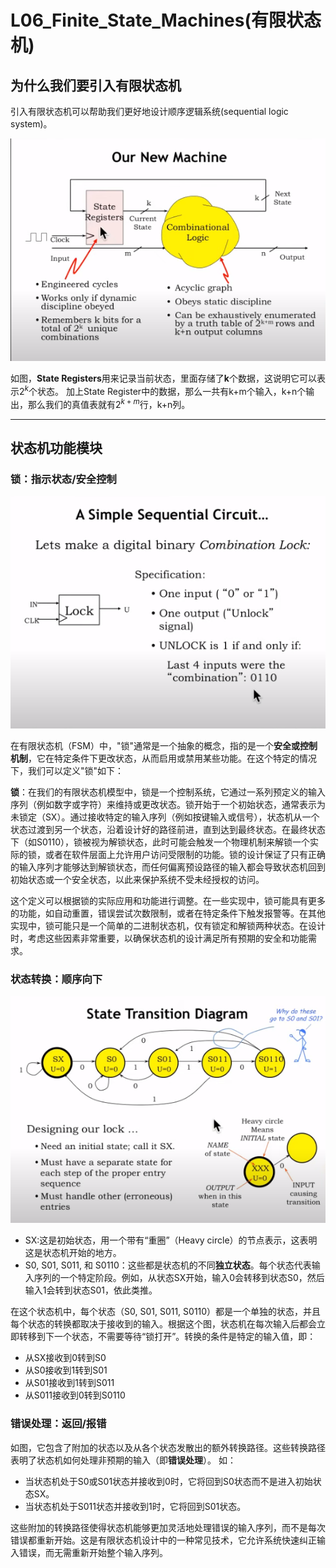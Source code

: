 # L06_Finite_State_Machines(有限状态机)

## 为什么我们要引入有限状态机

引入有限状态机可以帮助我们更好地设计顺序逻辑系统(sequential logic system)。

![L06_Our_New_Machine.png](./Image/L06_Our_New_Machine.png)

如图，**State Registers**用来记录当前状态，里面存储了**k**个数据，这说明它可以表示$2^k$个状态。
加上State Register中的数据，那么一共有k+m个输入，k+n个输出，那么我们的真值表就有$2^{k+m}$行，k+n列。

---
## 状态机功能模块

### 锁：指示状态/安全控制

![L06_Lock.png](./Image/L06_Lock.png)

在有限状态机（FSM）中，"锁"通常是一个抽象的概念，指的是一个**安全或控制机制**，它在特定条件下更改状态，从而启用或禁用某些功能。在这个特定的情况下，我们可以定义"锁"如下：

**锁**：在我们的有限状态机模型中，锁是一个控制系统，它通过一系列预定义的输入序列（例如数字或字符）来维持或更改状态。锁开始于一个初始状态，通常表示为未锁定（SX）。通过接收特定的输入序列（例如按键输入或信号），状态机从一个状态过渡到另一个状态，沿着设计好的路径前进，直到达到最终状态。在最终状态下（如S0110），锁被视为解锁状态，此时可能会触发一个物理机制来解锁一个实际的锁，或者在软件层面上允许用户访问受限制的功能。锁的设计保证了只有正确的输入序列才能够达到解锁状态，而任何偏离预设路径的输入都会导致状态机回到初始状态或一个安全状态，以此来保护系统不受未经授权的访问。

这个定义可以根据锁的实际应用和功能进行调整。在一些实现中，锁可能具有更多的功能，如自动重置，错误尝试次数限制，或者在特定条件下触发报警等。在其他实现中，锁可能只是一个简单的二进制状态机，仅有锁定和解锁两种状态。在设计时，考虑这些因素非常重要，以确保状态机的设计满足所有预期的安全和功能需求。

### 状态转换：顺序向下
![L06_State_Transition_Diagram.png](./Image/L06_State_Transition_Diagram.png)

- SX:这是初始状态，用一个带有“重圈”（Heavy circle）的节点表示，这表明这是状态机开始的地方。
- S0, S01, S011, 和 S0110：这些都是状态机的不同**独立状态**。每个状态代表输入序列的一个特定阶段。例如，从状态SX开始，输入0会转移到状态S0，然后输入1会转到状态S01，依此类推。

在这个状态机中，每个状态（S0, S01, S011, S0110）都是一个单独的状态，并且每个状态的转换都取决于接收到的输入。根据这个图，状态机在每次输入后都会立即转移到下一个状态，不需要等待“锁打开”。转换的条件是特定的输入值，即：
- 从SX接收到0转到S0
- 从S0接收到1转到S01
- 从S01接收到1转到S011
- 从S011接收到0转到S0110

### 错误处理：返回/报错
如图，它包含了附加的状态以及从各个状态发散出的额外转换路径。这些转换路径表明了状态机如何处理非预期的输入（即**错误处理**）。
如：
- 当状态机处于S0或S01状态并接收到0时，它将回到S0状态而不是进入初始状态SX。
- 当状态机处于S011状态并接收到1时，它将回到S01状态。

这些附加的转换路径使得状态机能够更加灵活地处理错误的输入序列，而不是每次错误都重新开始。这是有限状态机设计中的一种常见技术，它允许系统快速纠正输入错误，而无需重新开始整个输入序列。


